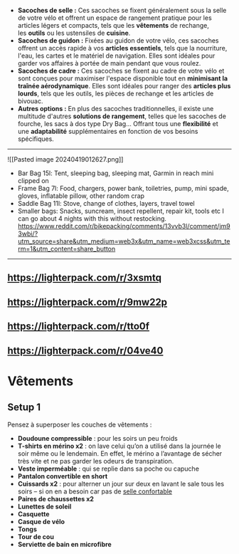 - **Sacoches de selle :** Ces sacoches se fixent généralement sous la selle de votre vélo et offrent un espace de rangement pratique pour les articles légers et compacts, tels que les **vêtements** de rechange, les **outils** ou les ustensiles de **cuisine**.
- **Sacoches de guidon :** Fixées au guidon de votre vélo, ces sacoches offrent un accès rapide à vos **articles essentiels**, tels que la nourriture, l'eau, les cartes et le matériel de navigation. Elles sont idéales pour garder vos affaires à portée de main pendant que vous roulez.
- **Sacoches de cadre :** Ces sacoches se fixent au cadre de votre vélo et sont conçues pour maximiser l'espace disponible tout en **minimisant la traînée aérodynamique**. Elles sont idéales pour ranger des **articles plus lourds**, tels que les outils, les pièces de rechange et les articles de bivouac.
- **Autres options :** En plus des sacoches traditionnelles, il existe une multitude d'autres **solutions de rangement**, telles que les sacoches de fourche, les sacs à dos type Dry Bag... Offrant tous une **flexibilité** et une **adaptabilité** supplémentaires en fonction de vos besoins spécifiques.

---
![[Pasted image 20240419012627.png]]
- Bar Bag 15l: Tent, sleeping bag, sleeping mat, Garmin in reach mini clipped on
- Frame Bag 7l: Food, chargers, power bank, toiletries, pump, mini spade, gloves, inflatable pillow, other random crap
- Saddle Bag 11l: Stove, change of clothes, layers, travel towel
- Smaller bags: Snacks, suncream, insect repellent, repair kit, tools etc
I can go about 4 nights with this without restocking.
https://www.reddit.com/r/bikepacking/comments/13vvb3l/comment/jm93wbi/?utm_source=share&utm_medium=web3x&utm_name=web3xcss&utm_term=1&utm_content=share_button
---
https://lighterpack.com/r/3xsmtq
---
https://lighterpack.com/r/9mw22p
---
https://lighterpack.com/r/tto0f
---
https://lighterpack.com/r/04ve40
---

# Vêtements
## Setup 1
Pensez à superposer les couches de vêtements :

- **Doudoune compressible** : pour les soirs un peu froids
- **T-shirts en mérino x2** : on lave celui qu’on a utilisé dans la journée le soir même ou le lendemain. En effet, le mérino a l’avantage de sécher très vite et ne pas garder les odeurs de transpiration.
- **Veste imperméable** : qui se replie dans sa poche ou capuche
- **Pantalon convertible en short**
- **Cuissards x2** : pour alterner un jour sur deux en lavant le sale tous les soirs – si on en a besoin car pas de [selle confortable](https://enrouelibre.fr/selle-velo-voyage-cyclotourisme/)
- **Paires de chaussettes x2**
- **Lunettes de soleil**
- **Casquette**
- **Casque de vélo**
- **Tongs**
- **Tour de cou**
- **Serviette de bain en microfibre**